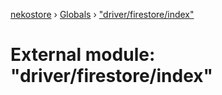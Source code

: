 [nekostore](../README.md) › [Globals](../globals.md) › ["driver/firestore/index"](_driver_firestore_index_.md)

# External module: "driver/firestore/index"


